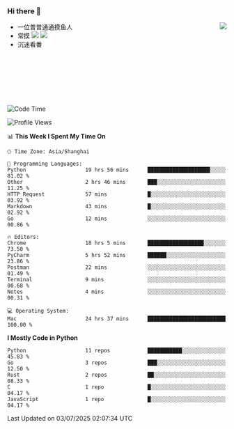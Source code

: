 ### Hi there 👋


<a href="https://github.com/yanlc39">
  <img align="right" src="https://github-readme-stats.vercel.app/api?username=yanlc39&show_icons=true&hide_border=true&icon_color=586069&title_color=a0a9af">
</a>

- 一位普普通通摸鱼人
- 常摸 ![](https://img.shields.io/badge/-Python-3e74a2?style=flat-square&logo=Python&logoColor=fff) ![](https://img.shields.io/badge/-C%2B%2B-brightgreen?style=flat-square)
- 沉迷看番



<br><br><br><br><br><br>


<!--START_SECTION:waka-->
![Code Time](http://img.shields.io/badge/Code%20Time-1%2C377%20hrs%2019%20mins-blue)

![Profile Views](http://img.shields.io/badge/Profile%20Views-0-blue)

📊 **This Week I Spent My Time On** 

```text
🕑︎ Time Zone: Asia/Shanghai

💬 Programming Languages: 
Python                   19 hrs 56 mins      ████████████████████░░░░░   81.02 % 
Other                    2 hrs 46 mins       ███░░░░░░░░░░░░░░░░░░░░░░   11.25 % 
HTTP Request             57 mins             █░░░░░░░░░░░░░░░░░░░░░░░░   03.92 % 
Markdown                 43 mins             █░░░░░░░░░░░░░░░░░░░░░░░░   02.92 % 
Go                       12 mins             ░░░░░░░░░░░░░░░░░░░░░░░░░   00.86 % 

🔥 Editors: 
Chrome                   18 hrs 5 mins       ██████████████████░░░░░░░   73.50 % 
PyCharm                  5 hrs 52 mins       ██████░░░░░░░░░░░░░░░░░░░   23.86 % 
Postman                  22 mins             ░░░░░░░░░░░░░░░░░░░░░░░░░   01.49 % 
Terminal                 9 mins              ░░░░░░░░░░░░░░░░░░░░░░░░░   00.68 % 
Notes                    4 mins              ░░░░░░░░░░░░░░░░░░░░░░░░░   00.31 % 

💻 Operating System: 
Mac                      24 hrs 37 mins      █████████████████████████   100.00 % 
```

**I Mostly Code in Python** 

```text
Python                   11 repos            ███████████░░░░░░░░░░░░░░   45.83 % 
Go                       3 repos             ███░░░░░░░░░░░░░░░░░░░░░░   12.50 % 
Rust                     2 repos             ██░░░░░░░░░░░░░░░░░░░░░░░   08.33 % 
C                        1 repo              █░░░░░░░░░░░░░░░░░░░░░░░░   04.17 % 
JavaScript               1 repo              █░░░░░░░░░░░░░░░░░░░░░░░░   04.17 % 
```




 Last Updated on 03/07/2025 02:07:34 UTC
<!--END_SECTION:waka-->
